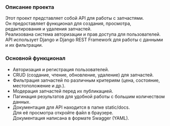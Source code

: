### Описание проекта
Этот проект представляет собой API для работы с запчастями.<br> 
Он предоставляет функционал для создания, просмотра, редактирования и удаления запчастей.<br> 
Реализована система авторизации и прав доступа для пользователей.<br>
API использует Django и Django REST Framework для работы с данными и их фильтрации.

### Основной функционал
* Авторизация и регистрация пользователей.
* CRUD (создание, чтение, обновление, удаление) для запчастей.
* Фильтрация запчастей по различным критериям (цена, состояние, местоположение и др.).
* Модерация запчастей перед их публикацией.
* Пагинация результатов для удобной работы с большим количеством данных.
* Документация для API находится в папке static/docs.<br>
Для её просмотра откройте файл в браузере.<br>
Документация написана в формате Swagger (YAML).
